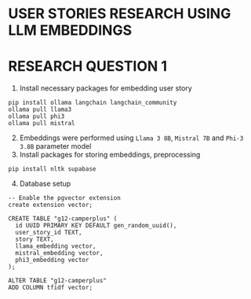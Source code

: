 # USER STORIES RESEARCH USING LLM EMBEDDINGS

# RESEARCH QUESTION 1
1. Install necessary packages for embedding user story
```
pip install ollama langchain langchain_community
ollama pull llama3
ollama pull phi3
ollama pull mistral 
```
2. Embeddings were performed using `Llama 3 8B`, `Mistral 7B` and `Phi-3 3.8B` parameter model
3. Install packages for storing embeddings, preprocessing
```
pip install nltk supabase
``` 
4. Database setup
```
-- Enable the pgvector extension
create extension vector;

CREATE TABLE "g12-camperplus" (
  id UUID PRIMARY KEY DEFAULT gen_random_uuid(),
  user_story_id TEXT,
  story TEXT,
  llama_embedding vector,
  mistral_embedding vector,
  phi3_embedding vector
);

ALTER TABLE "g12-camperplus"
ADD COLUMN tfidf vector;

```


